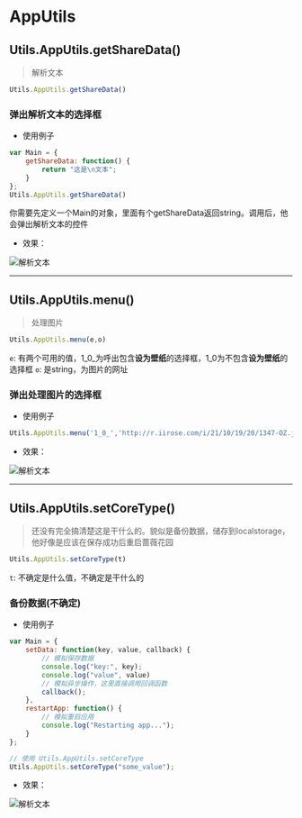 # AppUtils

## Utils.AppUtils.getShareData()

> 解析文本

```javascript
Utils.AppUtils.getShareData()
```

### 弹出解析文本的选择框

- 使用例子

```javascript
var Main = {
    getShareData: function() {
        return "这是\n文本";
    }
};
Utils.AppUtils.getShareData()
```

你需要先定义一个Main的对象，里面有个getShareData返回string。调用后，他会弹出解析文本的控件

- 效果：

![解析文本](https://static.codemao.cn/i/24/4/17/17/5120-ZA.png)

---

## Utils.AppUtils.menu()

> 处理图片

```javascript
Utils.AppUtils.menu(e,o)
```

```e```: 有两个可用的值，1_0_为呼出包含**设为壁纸**的选择框，1_0为不包含**设为壁纸**的选择框
```o```: 是string，为图片的网址

### 弹出处理图片的选择框

- 使用例子

```javascript
Utils.AppUtils.menu('1_0_','http://r.iirose.com/i/21/10/19/20/1347-OZ.jpg#e')
```

- 效果：

![解析文本](https://static.codemao.cn/i/24/4/17/21/3947-ZD.png)

---

## Utils.AppUtils.setCoreType()

> 还没有完全搞清楚这是干什么的。貌似是备份数据，储存到localstorage，他好像是应该在保存成功后重启蔷薇花园

```javascript
Utils.AppUtils.setCoreType(t)
```

```t```: 不确定是什么值，不确定是干什么的

### 备份数据(不确定)

- 使用例子

```javascript
var Main = {
    setData: function(key, value, callback) {
        // 模拟保存数据
        console.log("key:", key);
        console.log("value", value)
        // 模拟异步操作，这里直接调用回调函数
        callback();
    },
    restartApp: function() {
        // 模拟重启应用
        console.log("Restarting app...");
    }
};

// 使用 Utils.AppUtils.setCoreType
Utils.AppUtils.setCoreType("some_value");
```

- 效果：

![解析文本](http://r.iirose.com/i/24/4/17/22/1653-D8.png)